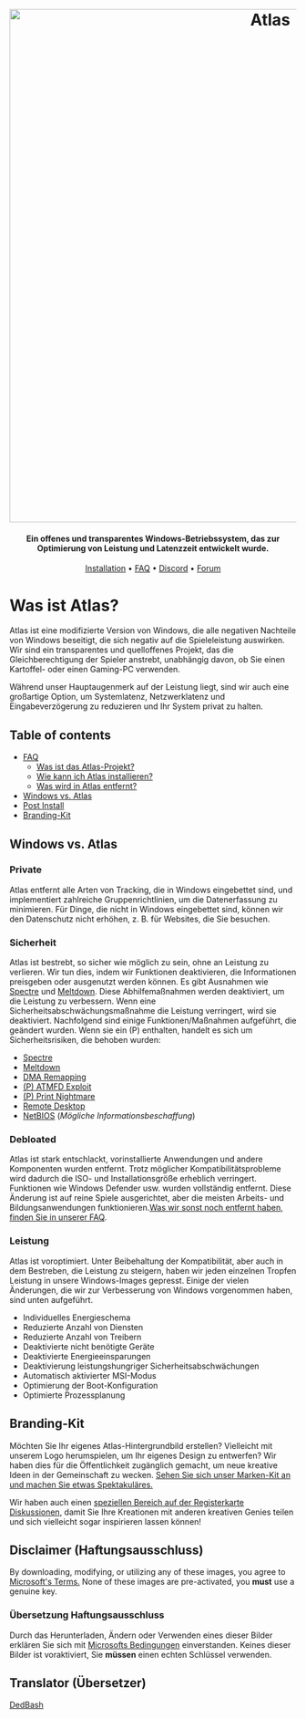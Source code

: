 <h1 align="center">
  <br>
  <a href="http://atlasos.net"><img src="https://i.imgur.com/xV08gIt.png" alt="Atlas" width="900"></a>
</h1>
<h4 align="center">Ein offenes und transparentes Windows-Betriebssystem, das zur Optimierung von Leistung und Latenzzeit entwickelt wurde.</h4>

<p align="center">
  <a href="https://github.com/Atlas-OS/Atlas/wiki/2.-Installing">Installation</a>
  •
  <a href="https://github.com/Atlas-OS/Atlas/wiki/1.-FAQ#contents">FAQ</a>
  •
  <a href="https://discord.com/servers/atlas-795710270000332800" target="_blank">Discord</a>
  •
  <a href="https://forum.atlasos.net/">Forum</a>
</p>


# Was ist Atlas?

Atlas ist eine modifizierte Version von Windows, die alle negativen Nachteile von Windows beseitigt, die sich negativ auf die Spieleleistung auswirken. Wir sind ein transparentes und quelloffenes Projekt, das die Gleichberechtigung der Spieler anstrebt, unabhängig davon, ob Sie einen Kartoffel- oder einen Gaming-PC verwenden.

Während unser Hauptaugenmerk auf der Leistung liegt, sind wir auch eine großartige Option, um Systemlatenz, Netzwerklatenz und Eingabeverzögerung zu reduzieren und Ihr System privat zu halten.

## Table of contents

- [FAQ](https://github.com/Atlas-OS/Atlas/wiki/1.-FAQ)
  - [Was ist das Atlas-Projekt?](https://github.com/Atlas-OS/Atlas/wiki/1.-FAQ#11-what-is-the-atlas-project)
  - [Wie kann ich Atlas installieren?](https://github.com/Atlas-OS/Atlas/wiki/1.-FAQ#12-how-do-i-install-atlas-os)
  - [Was wird in Atlas entfernt?](https://github.com/Atlas-OS/Atlas/wiki/1.-FAQ#13-whats-removed-in-atlas-os)
- <a href="#windows-vs-atlas">Windows vs. Atlas</a>
- [Post Install](https://github.com/Atlas-OS/Atlas/wiki/3.-Post-Install)
- [Branding-Kit](https://github.com/Atlas-OS/Atlas/blob/main/img/brand-kit.zip?raw=true)

## Windows vs. Atlas

### **Private**

Atlas entfernt alle Arten von Tracking, die in Windows eingebettet sind, und implementiert zahlreiche Gruppenrichtlinien, um die Datenerfassung zu minimieren. Für Dinge, die nicht in Windows eingebettet sind, können wir den Datenschutz nicht erhöhen, z. B. für Websites, die Sie besuchen.

### **Sicherheit**

Atlas ist bestrebt, so sicher wie möglich zu sein, ohne an Leistung zu verlieren. Wir tun dies, indem wir Funktionen deaktivieren, die Informationen preisgeben oder ausgenutzt werden können. Es gibt Ausnahmen wie [Spectre](https://spectreattack.com/spectre.pdf) und [Meltdown](https://meltdownattack.com/meltdown.pdf). Diese Abhilfemaßnahmen werden deaktiviert, um die Leistung zu verbessern.
Wenn eine Sicherheitsabschwächungsmaßnahme die Leistung verringert, wird sie deaktiviert.
Nachfolgend sind einige Funktionen/Maßnahmen aufgeführt, die geändert wurden. Wenn sie ein (P) enthalten, handelt es sich um Sicherheitsrisiken, die behoben wurden:

- [Spectre](https://spectreattack.com/spectre.pdf)
- [Meltdown](https://meltdownattack.com/meltdown.pdf)
- [DMA Remapping](https://docs.microsoft.com/en-us/windows/security/information-protection/kernel-dma-protection-for-thunderbolt)
- [(P) ATMFD Exploit](https://msrc.microsoft.com/update-guide/en-US/vulnerability/CVE-2020-1020)
- [(P) Print Nightmare](https://us-cert.cisa.gov/ncas/current-activity/2021/06/30/printnightmare-critical-windows-print-spooler-vulnerability)
- [Remote Desktop](https://cve.mitre.org/cgi-bin/cvekey.cgi?keyword=Windows+Remote+Desktop)
- [NetBIOS](https://en.wikipedia.org/wiki/NetBIOS) (_Mögliche Informationsbeschaffung_)

### **Debloated**

Atlas ist stark entschlackt, vorinstallierte Anwendungen und andere Komponenten wurden entfernt. Trotz möglicher Kompatibilitätsprobleme wird dadurch die ISO- und Installationsgröße erheblich verringert. Funktionen wie Windows Defender usw. wurden vollständig entfernt. Diese Änderung ist auf reine Spiele ausgerichtet, aber die meisten Arbeits- und Bildungsanwendungen funktionieren.[Was wir sonst noch entfernt haben, finden Sie in unserer FAQ](https://github.com/Atlas-OS/Atlas/wiki/1.-FAQ#13-whats-removed-in-atlas-os).

### **Leistung**

Atlas ist voroptimiert. Unter Beibehaltung der Kompatibilität, aber auch in dem Bestreben, die Leistung zu steigern, haben wir jeden einzelnen Tropfen Leistung in unsere Windows-Images gepresst. Einige der vielen Änderungen, die wir zur Verbesserung von Windows vorgenommen haben, sind unten aufgeführt.

- Individuelles Energieschema
- Reduzierte Anzahl von Diensten
- Reduzierte Anzahl von Treibern
- Deaktivierte nicht benötigte Geräte
- Deaktivierte Energieeinsparungen
- Deaktivierung leistungshungriger Sicherheitsabschwächungen
- Automatisch aktivierter MSI-Modus
- Optimierung der Boot-Konfiguration
- Optimierte Prozessplanung

## Branding-Kit

Möchten Sie Ihr eigenes Atlas-Hintergrundbild erstellen? Vielleicht mit unserem Logo herumspielen, um Ihr eigenes Design zu entwerfen? Wir haben dies für die Öffentlichkeit zugänglich gemacht, um neue kreative Ideen in der Gemeinschaft zu wecken. [Sehen Sie sich unser Marken-Kit an und machen Sie etwas Spektakuläres.](https://github.com/Atlas-OS/Atlas/blob/main/img/brand-kit.zip?raw=true)

Wir haben auch einen [speziellen Bereich auf der Registerkarte Diskussionen](https://github.com/Atlas-OS/Atlas/discussions/categories/community-artwork), damit Sie Ihre Kreationen mit anderen kreativen Genies teilen und sich vielleicht sogar inspirieren lassen können!

## Disclaimer (Haftungsausschluss)

By downloading, modifying, or utilizing any of these images, you agree to [Microsoft's Terms.](https://www.microsoft.com/en-us/Useterms/Retail/Windows/10/UseTerms_Retail_Windows_10_English.htm) None of these images are pre-activated, you **must** use a genuine key.

### Übersetzung Haftungsausschluss

Durch das Herunterladen, Ändern oder Verwenden eines dieser Bilder erklären Sie sich mit [Microsofts Bedingungen](https://www.microsoft.com/en-us/Useterms/Retail/Windows/10/UseTerms_Retail_Windows_10_English.htm) einverstanden. Keines dieser Bilder ist voraktiviert, Sie **müssen** einen echten Schlüssel verwenden.

## Translator (Übersetzer)
[DedBash](https://github.com/DedBash/)
